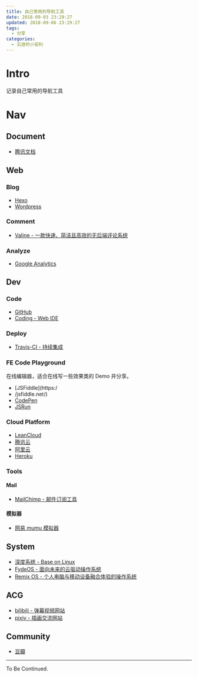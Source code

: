 ```yaml
---
title: 自己常用的导航工具
date: 2018-09-03 23:29:27
updated: 2018-09-06 23:29:27
tags:
  - 分享
categories:
  - 云游的小安利
---
```


# Intro

记录自己常用的导航工具

<!-- more -->

# Nav

## Document

- [腾讯文档](https://docs.qq.com/)

## Web

### Blog

- [Hexo](https://hexo.io/)
- [Wordpress](https://cn.wordpress.org/)

### Comment

- [Valine - 一款快速、简洁且高效的无后端评论系统](https://valine.js.org/)

### Analyze

- [Google Analytics](https://analytics.google.com)

## Dev

### Code

- [GitHub](https://github.com/)
- [Coding - Web IDE](https://coding.net/)

### Deploy

- [Travis-CI - 持续集成](https://travis-ci.org/)

### FE Code Playground

在线编辑器，适合在线写一些效果类的 Demo 并分享。

- [JSFiddle](https:/
- /jsfiddle.net/)
- [CodePen](https://codepen.io/)
- [JSRun](http://jsrun.net)

### Cloud Platform

- [LeanCloud](https://leancloud.cn/)
- [腾讯云](https://cloud.tencent.com/)
- [阿里云](https://www.aliyun.com/)
- [Heroku](https://www.heroku.com/)

### Tools

#### Mail

- [MailChimp - 邮件订阅工具](https://mailchimp.com/)

#### 模拟器

- [网易 mumu 模拟器](http://mumu.163.com/)

## System

- [深度系统 - Base on Linux](https://www.deepin.org/)
- [FydeOS - 面向未来的云驱动操作系统](https://fydeos.com/)
- [Remix OS - 个人电脑与移动设备融合体验的操作系统](http://cn.jide.com/remixos)

## ACG

- [bilibili - 弹幕视频网站](https://www.bilibili.com/)
- [pixiv - 插画交流网站](https://www.pixiv.net/)
  
## Community

- [豆瓣](https://www.douban.com/)

---

To Be Continued.